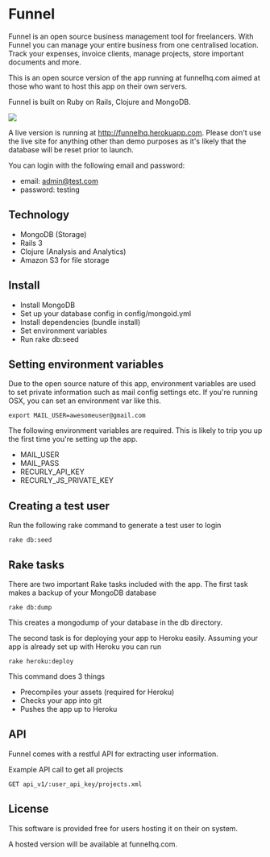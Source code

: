# Funnel

Funnel is an open source business management tool for freelancers. With Funnel you can manage your entire business from one centralised location. Track your expenses, invoice clients, manage projects, store important documents and more.

This is an open source version of the app running at funnelhq.com aimed at those who want to host this app on their own servers. 

Funnel is built on Ruby on Rails, Clojure and MongoDB.

![](https://github.com/owainlewis/funnelhq/raw/master/public/preview.png)

A live version is running at http://funnelhq.herokuapp.com. Please don't use the live site for anything other than demo purposes as it's likely that the database will be reset prior to launch.

You can login with the following email and password: 

+ email: admin@test.com 
+ password: testing

## Technology

+ MongoDB (Storage)
+ Rails 3
+ Clojure (Analysis and Analytics)
+ Amazon S3 for file storage

## Install

+ Install MongoDB
+ Set up your database config in config/mongoid.yml
+ Install dependencies (bundle install)
+ Set environment variables
+ Run rake db:seed

## Setting environment variables

Due to the open source nature of this app, environment variables are used to set private information such as mail config settings etc. If you're running OSX, you can set an environment var like this.
 
    export MAIL_USER=awesomeuser@gmail.com

The following environment variables are required. This is likely to trip you up the first time you're setting up the app.

+ MAIL_USER
+ MAIL_PASS 
+ RECURLY_API_KEY
+ RECURLY_JS_PRIVATE_KEY

## Creating a test user

Run the following rake command to generate a test user to login

    rake db:seed

## Rake tasks

There are two important Rake tasks included with the app. The first task makes a backup of your MongoDB database

    rake db:dump

This creates a mongodump of your database in the db directory.

The second task is for deploying your app to Heroku easily. Assuming your app is already set up with Heroku you can run

    rake heroku:deploy

This command does 3 things

+ Precompiles your assets (required for Heroku)
+ Checks your app into git
+ Pushes the app up to Heroku

## API

Funnel comes with a restful API for extracting user information.

Example API call to get all projects

    GET api_v1/:user_api_key/projects.xml

## License 

This software is provided free for users hosting it on their on system.

A hosted version will be available at funnelhq.com.